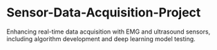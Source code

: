 # Sensor-Data-Acquisition-Project
Enhancing real-time data acquisition with EMG and ultrasound sensors, including algorithm development and deep learning model testing.
